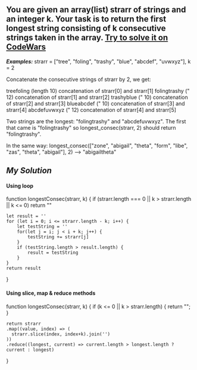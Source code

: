**You are given an array(list) strarr of strings and an integer k. Your task is to return the first longest string consisting of k consecutive strings taken in the array.**
[Try to solve it on CodeWars](https://www.codewars.com/kata/56a5d994ac971f1ac500003e/javascript)
-------------------------------------
***Examples:***
strarr = ["tree", "foling", "trashy", "blue", "abcdef", "uvwxyz"], k = 2

Concatenate the consecutive strings of strarr by 2, we get:

treefoling   (length 10)  concatenation of strarr[0] and strarr[1]
folingtrashy ("      12)  concatenation of strarr[1] and strarr[2]
trashyblue   ("      10)  concatenation of strarr[2] and strarr[3]
blueabcdef   ("      10)  concatenation of strarr[3] and strarr[4]
abcdefuvwxyz ("      12)  concatenation of strarr[4] and strarr[5]

Two strings are the longest: "folingtrashy" and "abcdefuvwxyz".
The first that came is "folingtrashy" so 
longest_consec(strarr, 2) should return "folingtrashy".

In the same way:
longest_consec(["zone", "abigail", "theta", "form", "libe", "zas", "theta", "abigail"], 2) --> "abigailtheta"

***My Solution***
--------------------------------
#### Using loop
function longestConsec(strarr, k) {
    if (strarr.length === 0 || k > strarr.length || k <= 0) return ""

    let result = ''
    for (let i = 0; i <= strarr.length - k; i++) {
        let testString = ''
        for(let j = i; j < i + k; j++) {
            testString += strarr[j]
        }
        if (testString.length > result.length) {
            result = testString
        }
    }
    return result
  }

#### Using slice, map & reduce methods
function longestConsec(strarr, k) {
    if (k <= 0 || k > strarr.length) {
      return "";
    }
    
    return strarr
    .map((value, index) => (
      strarr.slice(index, index+k).join('')
    ))
    .reduce((longest, current) => current.length > longest.length ? current : longest)
}
